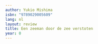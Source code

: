 ```yaml
---
author: Yukio Mishima
isbn: "9789029005609"
lang: nl
layout: review
title: Een zeeman door de zee verstoten
year: 0
---
```

